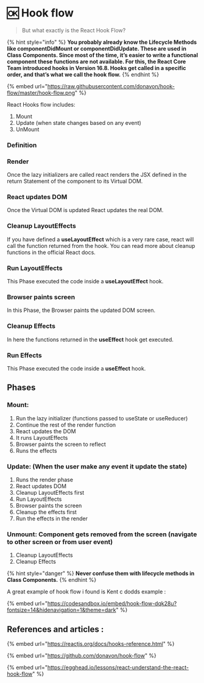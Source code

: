 # 🆗 Hook flow

> But what exactly is the React Hook Flow?

{% hint style="info" %}
**You probably already know the Lifecycle Methods like componentDidMount or componentDidUpdate. These are used in Class Components. Since most of the time, it’s easier to write a functional component these functions are not available. For this, the React Core Team introduced hooks in Version 16.8. Hooks get called in a specific order, and that’s what we call the hook flow.**
{% endhint %}

{% embed url="https://raw.githubusercontent.com/donavon/hook-flow/master/hook-flow.png" %}

React Hooks flow includes:

1. Mount
2. Update (when state changes based on any event)
3. UnMount

### Definition <a href="#dd44" id="dd44"></a>

### Render <a href="#dd44" id="dd44"></a>

Once the lazy initializers are called react renders the JSX defined in the return Statement of the component to its Virtual DOM.

### React updates DOM <a href="#571c" id="571c"></a>

Once the Virtual DOM is updated React updates the real DOM.

### Cleanup LayoutEffects <a href="#b175" id="b175"></a>

If you have defined a **useLayoutEffect** which is a very rare case, react will call the function returned from the hook. You can read more about cleanup functions in the official React docs.

### Run LayoutEffects <a href="#a5b1" id="a5b1"></a>

This Phase executed the code inside a **useLayoutEffect** hook.

### Browser paints screen <a href="#5e11" id="5e11"></a>

In this Phase, the Browser paints the updated DOM screen.

### Cleanup Effects <a href="#21d6" id="21d6"></a>

In here the functions returned in the **useEffect** hook get executed.

### Run Effects <a href="#f01d" id="f01d"></a>

This Phase executed the code inside a **useEffect** hook.

## Phases

### Mount:

1. Run the lazy initializer (functions passed to useState or useReducer)
2. Continue the rest of the render function
3. React updates the DOM
4. It runs LayoutEffects
5. Browser paints the screen to reflect
6. Runs the effects

### Update: (When the user make any event it update the state)

1. Runs the render phase
2. React updates DOM
3. Cleanup LayoutEffects first
4. Run LayoutEffects
5. Browser paints the screen
6. Cleanup the effects first
7. Run the effects in the render

### Unmount: Component gets removed from the screen (navigate to other screen or from user event)

1. Cleanup LayoutEffects
2. Cleanup Effects

{% hint style="danger" %}
**Never confuse them with lifecycle methods in Class Components.**
{% endhint %}

A great example of hook flow i found is Kent c dodds example :

{% embed url="https://codesandbox.io/embed/hook-flow-dqk28u?fontsize=14&hidenavigation=1&theme=dark" %}

## References and articles :

{% embed url="https://reactjs.org/docs/hooks-reference.html" %}

{% embed url="https://github.com/donavon/hook-flow" %}

{% embed url="https://egghead.io/lessons/react-understand-the-react-hook-flow" %}
